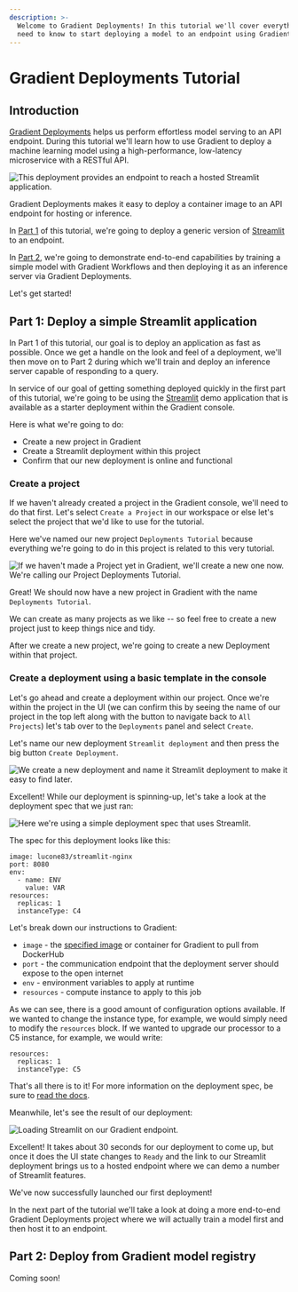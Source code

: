 ```yaml
---
description: >-
  Welcome to Gradient Deployments! In this tutorial we'll cover everything you
  need to know to start deploying a model to an endpoint using Gradient.
---
```


# Gradient Deployments Tutorial

## Introduction

[Gradient Deployments](https://gradient.run/deployments) helps us perform effortless model serving to an API endpoint. During this tutorial we'll learn how to use Gradient to deploy a machine learning model using a high-performance, low-latency microservice with a RESTful API.

![This deployment provides an endpoint to reach a hosted Streamlit application.](<../../.gitbook/assets/image (90) (1) (1).png>)

Gradient Deployments makes it easy to deploy a container image to an API endpoint for hosting or inference.&#x20;

In [Part 1](gradient-deployments-tutorial.md#part-1-deploy-a-simple-streamlit-application) of this tutorial, we're going to deploy a generic version of [Streamlit](https://streamlit.io) to an endpoint.&#x20;

In [Part 2](gradient-deployments-tutorial.md#part-2-deploy-from-gradient-model-registry), we're going to demonstrate end-to-end capabilities by training a simple model with Gradient Workflows and then deploying it as an inference server via Gradient Deployments.&#x20;

Let's get started!

## Part 1: Deploy a simple Streamlit application

In Part 1 of this tutorial, our goal is to deploy an application as fast as possible. Once we get a handle on the look and feel of a deployment, we'll then move on to Part 2 during which we'll train and deploy an inference server capable of responding to a query.&#x20;

In service of our goal of getting something deployed quickly in the first part of this tutorial, we're going to be using the [Streamlit](https://streamlit.io) demo application that is available as a starter deployment within the Gradient console.

Here is what we're going to do:

* Create a new project in Gradient
* Create a Streamlit deployment within this project
* Confirm that our new deployment is online and functional

### Create a project

If we haven't already created a project in the Gradient console, we'll need to do that first. Let's select `Create a Project` in our workspace or else let's select the project that we'd like to use for the tutorial.

Here we've named our new project `Deployments Tutorial` because everything we're going to do in this project is related to this very tutorial.

![If we haven't made a Project yet in Gradient, we'll create a new one now. We're calling our Project Deployments Tutorial.](<../../.gitbook/assets/image (92) (1).png>)

Great! We should now have a new project in Gradient with the name `Deployments Tutorial`.

We can create as many projects as we like -- so feel free to create a new project just to keep things nice and tidy.&#x20;

After we create a new project, we're going to create a new Deployment within that project.

### Create a deployment using a basic template in the console

Let's go ahead and create a deployment within our project. Once we're within the project in the UI (we can confirm this by seeing the name of our project in the top left along with the button to navigate back to `All Projects`) let's tab over to the `Deployments` panel and select `Create`.

Let's name our new deployment `Streamlit deployment` and then press the big button `Create Deployment`.&#x20;

![We create a new deployment and name it Streamlit deployment to make it easy to find later.](<../../.gitbook/assets/image (86).png>)

Excellent! While our deployment is spinning-up, let's take a look at the deployment spec that we just ran:

![Here we're using a simple deployment spec that uses Streamlit.](<../../.gitbook/assets/image (87).png>)

The spec for this deployment looks like this:

```
image: lucone83/streamlit-nginx
port: 8080
env:
  - name: ENV
    value: VAR
resources:
  replicas: 1
  instanceType: C4
```

Let's break down our instructions to Gradient:

* `image` - the [specified image](https://hub.docker.com/r/lucone83/streamlit-nginx) or container for Gradient to pull from DockerHub
* `port` - the communication endpoint that the deployment server should expose to the open internet
* `env` - environment variables to apply at runtime
* `resources` - compute instance to apply to this job

As we can see, there is a good amount of configuration options available. If we wanted to change the instance type, for example, we would simply need to modify the `resources` block. If we wanted to upgrade our processor to a C5 instance, for example, we would write:

```
resources:
  replicas: 1
  instanceType: C5
```

That's all there is to it! For more information on the deployment spec, be sure to [read the docs](https://docs.paperspace.com/gradient/explore-train-deploy/deployments/deployment-spec).&#x20;

Meanwhile, let's see the result of our deployment:

![Loading Streamlit on our Gradient endpoint.](<../../.gitbook/assets/image (91) (1).png>)

Excellent! It takes about 30 seconds for our deployment to come up, but once it does the UI state changes to `Ready` and the link to our Streamlit deployment brings us to a hosted endpoint where we can demo a number of Streamlit features.&#x20;

We've now successfully launched our first deployment!&#x20;

In the next part of the tutorial we'll take a look at doing a more end-to-end Gradient Deployments project where we will actually train a model first and then host it to an endpoint.

## Part 2: Deploy from Gradient model registry

Coming soon!

